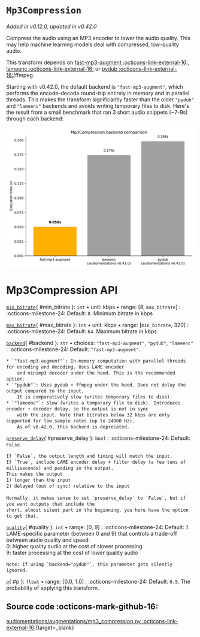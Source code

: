 # `Mp3Compression`

_Added in v0.12.0, updated in v0.42.0_

Compress the audio using an MP3 encoder to lower the audio quality. This may help machine
learning models deal with compressed, low-quality audio.

This transform depends on [fast-mp3-augment :octicons-link-external-16:](https://pypi.org/project/fast-mp3-augment/), [lameenc :octicons-link-external-16:](https://pypi.org/project/lameenc/) or [pydub :octicons-link-external-16:](https://pypi.org/project/pydub/)/ffmpeg.

Starting with v0.42.0, the default backend is `"fast-mp3-augment"`, which performs the encode-decode
round-trip entirely in memory and in parallel threads. This makes the transform significantly faster than the older
`"pydub"` and `"lameenc"` backends and avoids writing temporary files to disk. Here's the result from a small benchmark
that ran 3 short audio snippets (~7-9s) through each backend:

![Mp3Compression backend performance benchmark results](mp3_compression_backend_benchmark.png)

# Mp3Compression API

[`min_bitrate`](#min_bitrate){ #min_bitrate }: `int` • unit: kbps • range: [8, `max_bitrate`]
:   :octicons-milestone-24: Default: `8`. Minimum bitrate in kbps

[`max_bitrate`](#max_bitrate){ #max_bitrate }: `int` • unit: kbps • range: [`min_bitrate`, 320]
:   :octicons-milestone-24: Default: `64`. Maximum bitrate in kbps

[`backend`](#backend){ #backend }: `str` • choices: `"fast-mp3-augment"`, `"pydub"`, `"lameenc"`
:   :octicons-milestone-24: Default: `"fast-mp3-augment"`.

    * `"fast-mp3-augment"`: In-memory computation with parallel threads for encoding and decoding. Uses LAME encoder
        and minimp3 decoder under the hood. This is the recommended option.
    * `"pydub"`: Uses pydub + ffmpeg under the hood. Does not delay the output compared to the input.
        It is comparatively slow (writes temporary files to disk).
    * `"lameenc"`: Slow (writes a temporary file to disk). Introduces encoder + decoder delay, so the output is not in sync
        with the input. Note that bitrates below 32 kbps are only supported for low sample rates (up to 24000 Hz).
        As of v0.42.0, this backend is deprecated.

[`preserve_delay`](#preserve_delay){ #preserve_delay }: `bool`
:   :octicons-milestone-24: Default: `False`.

    If `False`, the output length and timing will match the input.  
    If `True`, include LAME encoder delay + filter delay (a few tens of milliseconds) and padding in the output.
    This makes the output  
    1) longer than the input  
    2) delayed (out of sync) relative to the input

    Normally, it makes sense to set `preserve_delay` to `False`, but if you want outputs that include the
    short, almost silent part in the beginning, you here have the option to get that.

[`quality`](#quality){ #quality }: `int` • range: [0, 9]
:   :octicons-milestone-24: Default: `7`. LAME-specific parameter (between 0 and 9) that controls a trade-off
    between audio quality and speed:  
    0: higher quality audio at the cost of slower processing  
    9: faster processing at the cost of lower quality audio
    
    Note: If using `backend="pydub"`, this parameter gets silently ignored.

[`p`](#p){ #p }: `float` • range: [0.0, 1.0]
:   :octicons-milestone-24: Default: `0.5`. The probability of applying this transform.

## Source code :octicons-mark-github-16:

[audiomentations/augmentations/mp3_compression.py :octicons-link-external-16:](https://github.com/iver56/audiomentations/blob/main/audiomentations/augmentations/mp3_compression.py){target=_blank}
